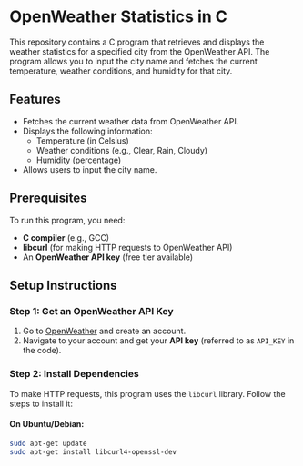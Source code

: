 # OpenWeather Statistics in C

This repository contains a C program that retrieves and displays the weather statistics for a specified city from the OpenWeather API. The program allows you to input the city name and fetches the current temperature, weather conditions, and humidity for that city.

## Features

- Fetches the current weather data from OpenWeather API.
- Displays the following information:
  - Temperature (in Celsius)
  - Weather conditions (e.g., Clear, Rain, Cloudy)
  - Humidity (percentage)
- Allows users to input the city name.

## Prerequisites

To run this program, you need:

- **C compiler** (e.g., GCC)
- **libcurl** (for making HTTP requests to OpenWeather API)
- An **OpenWeather API key** (free tier available)

## Setup Instructions

### Step 1: Get an OpenWeather API Key

1. Go to [OpenWeather](https://openweathermap.org/) and create an account.
2. Navigate to your account and get your **API key** (referred to as `API_KEY` in the code).

### Step 2: Install Dependencies

To make HTTP requests, this program uses the `libcurl` library. Follow the steps to install it:

#### On Ubuntu/Debian:
```bash
sudo apt-get update
sudo apt-get install libcurl4-openssl-dev
